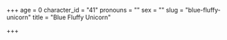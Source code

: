 +++
age = 0
character_id = "41"
pronouns = ""
sex = ""
slug = "blue-fluffy-unicorn"
title = "Blue Fluffy Unicorn"

+++


